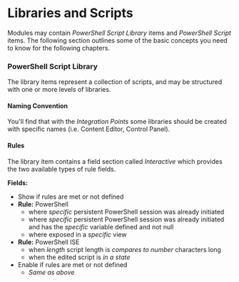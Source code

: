 # Libraries and Scripts

Modules may contain *PowerShell Script Library* items and *PowerShell Script* items. The following section outlines some of the basic concepts you need to know for the following chapters.

### PowerShell Script Library

The library items represent a collection of scripts, and may be structured with one or more levels of libraries. 

#### Naming Convention 

You'll find that with the *Integration Points* some libraries should be created with specific names (i.e. Content Editor, Control Panel).

#### Rules

The library item contains a field section called *Interactive* which provides the two available types of rule fields.

**Fields:**
* Show if rules are met or not defined
 * **Rule:** PowerShell
   * where *specific* persistent PowerShell session was already initiated
   * where *specific* persistent PowerShell session was already initiated and has the *specific* variable defined and not null
   * where exposed in a *specific* view
 * **Rule:** PowerShell ISE
   * when *length* script length is *compares to* *number* characters long
   * when the edited script is *in a state*
* Enable if rules are met or not defined
  * *Same as above* 
